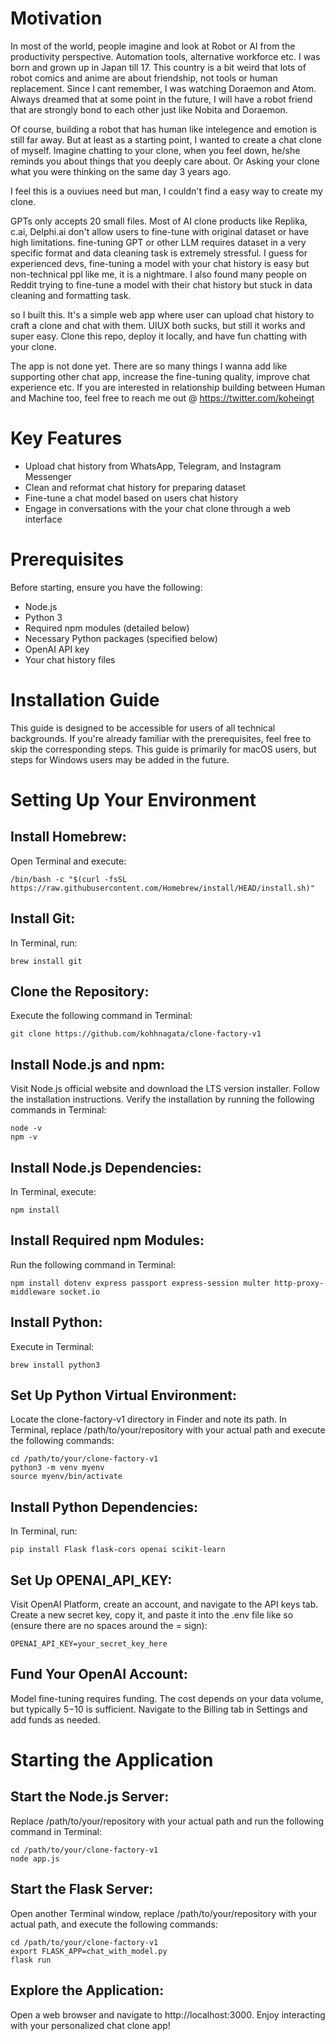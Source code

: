 
# Motivation

In most of the world, people imagine and look at Robot or AI from the productivity perspective.
Automation tools, alternative workforce etc.
I was born and grown up in Japan till 17.
This country is a bit weird that lots of robot comics and anime are about friendship, not tools or human replacement.
Since I cant remember, I was watching Doraemon and Atom.
Always dreamed that at some point in the future, I will have a robot friend that are strongly bond to each other just like Nobita and Doraemon.

Of course, building a robot that has human like intelegence and emotion is still far away.
But at least as a starting point, I wanted to create a chat clone of myself.
Imagine chatting to your clone, when you feel down, he/she reminds you about things that you deeply care about.
Or Asking your clone what you were thinking on the same day 3 years ago.

I feel this is a ouviues need but man, I couldn't find a easy way to create my clone.

GPTs only accepts 20 small files.
Most of AI clone products like Replika, c.ai, Delphi.ai don't allow users to fine-tune with original dataset or have high limitations.
fine-tuning GPT or other LLM requires dataset in a very specific format and data cleaning task is extremely stressful.
I guess for experienced devs, fine-tuning a model with your chat history is easy but non-technical ppl like me, it is a nightmare.
I also found many people on Reddit trying to fine-tune a model with their chat history but stuck in data cleaning and formatting task.

so I built this.
It's a simple web app where user can upload chat history to craft a clone and chat with them.
UIUX both sucks, but still it works and super easy.
Clone this repo, deploy it locally, and have fun chatting with your clone.

The app is not done yet.
There are so many things I wanna add like supporting other chat app, increase the fine-tuning quality, improve chat experience etc.
If you are interested in relationship building between Human and Machine too, feel free to reach me out @ https://twitter.com/koheingt

# Key Features
- Upload chat history from WhatsApp, Telegram, and Instagram Messenger
- Clean and reformat chat history for preparing dataset
- Fine-tune a chat model based on users chat history
- Engage in conversations with the your chat clone through a web interface

# Prerequisites
Before starting, ensure you have the following:

- Node.js
- Python 3
- Required npm modules (detailed below)
- Necessary Python packages (specified below)
- OpenAI API key
- Your chat history files

# Installation Guide
This guide is designed to be accessible for users of all technical backgrounds. If you're already familiar with the prerequisites, feel free to skip the corresponding steps. This guide is primarily for macOS users, but steps for Windows users may be added in the future.

# Setting Up Your Environment

## Install Homebrew:
Open Terminal and execute:

```
/bin/bash -c "$(curl -fsSL https://raw.githubusercontent.com/Homebrew/install/HEAD/install.sh)"
```

## Install Git:
In Terminal, run:

```
brew install git
```

## Clone the Repository:
Execute the following command in Terminal:

```
git clone https://github.com/kohhnagata/clone-factory-v1
```

## Install Node.js and npm:

Visit Node.js official website and download the LTS version installer.
Follow the installation instructions.
Verify the installation by running the following commands in Terminal:

```
node -v
npm -v
```

## Install Node.js Dependencies:
In Terminal, execute:

```
npm install
```

## Install Required npm Modules:
Run the following command in Terminal:

```
npm install dotenv express passport express-session multer http-proxy-middleware socket.io
```

## Install Python:
Execute in Terminal:

```
brew install python3
```

## Set Up Python Virtual Environment:

Locate the clone-factory-v1 directory in Finder and note its path.
In Terminal, replace /path/to/your/repository with your actual path and execute the following commands:

```
cd /path/to/your/clone-factory-v1
python3 -m venv myenv
source myenv/bin/activate
```

## Install Python Dependencies:
In Terminal, run:

```
pip install Flask flask-cors openai scikit-learn
```

## Set Up OPENAI_API_KEY:

Visit OpenAI Platform, create an account, and navigate to the API keys tab.
Create a new secret key, copy it, and paste it into the .env file like so (ensure there are no spaces around the = sign):

```
OPENAI_API_KEY=your_secret_key_here
```

## Fund Your OpenAI Account:

Model fine-tuning requires funding. The cost depends on your data volume, but typically $5-$10 is sufficient.
Navigate to the Billing tab in Settings and add funds as needed.

# Starting the Application

## Start the Node.js Server:

Replace /path/to/your/repository with your actual path and run the following command in Terminal:

```
cd /path/to/your/clone-factory-v1
node app.js
```

## Start the Flask Server:

Open another Terminal window, replace /path/to/your/repository with your actual path, and execute the following commands:

```
cd /path/to/your/clone-factory-v1
export FLASK_APP=chat_with_model.py
flask run
```

## Explore the Application:

Open a web browser and navigate to http://localhost:3000.
Enjoy interacting with your personalized chat clone app!
